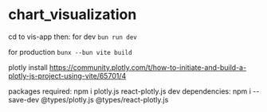 # chart_visualization

cd to vis-app then:
for dev `bun run dev`

for production `bunx --bun vite build`

plotly install
https://community.plotly.com/t/how-to-initiate-and-build-a-plotly-js-project-using-vite/65701/4

packages required:
npm i plotly.js react-plotly.js
dev dependencies:
npm i --save-dev @types/plotly.js @types/react-plotly.js